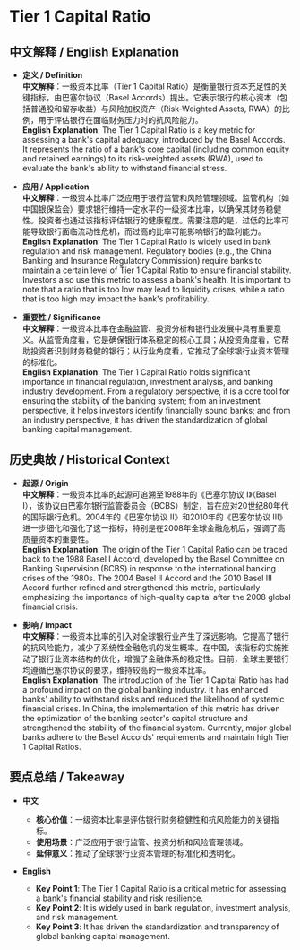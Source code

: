 # Tier 1 Capital Ratio

## 中文解释 / English Explanation

* **定义 / Definition**  
  **中文解释**：一级资本比率（Tier 1 Capital Ratio）是衡量银行资本充足性的关键指标，由巴塞尔协议（Basel Accords）提出。它表示银行的核心资本（包括普通股和留存收益）与风险加权资产（Risk-Weighted Assets, RWA）的比例，用于评估银行在面临财务压力时的抗风险能力。  
  **English Explanation**: The Tier 1 Capital Ratio is a key metric for assessing a bank's capital adequacy, introduced by the Basel Accords. It represents the ratio of a bank's core capital (including common equity and retained earnings) to its risk-weighted assets (RWA), used to evaluate the bank's ability to withstand financial stress.

* **应用 / Application**  
  **中文解释**：一级资本比率广泛应用于银行监管和风险管理领域。监管机构（如中国银保监会）要求银行维持一定水平的一级资本比率，以确保其财务稳健性。投资者也通过该指标评估银行的健康程度。需要注意的是，过低的比率可能导致银行面临流动性危机，而过高的比率可能影响银行的盈利能力。  
  **English Explanation**: The Tier 1 Capital Ratio is widely used in bank regulation and risk management. Regulatory bodies (e.g., the China Banking and Insurance Regulatory Commission) require banks to maintain a certain level of Tier 1 Capital Ratio to ensure financial stability. Investors also use this metric to assess a bank's health. It is important to note that a ratio that is too low may lead to liquidity crises, while a ratio that is too high may impact the bank's profitability.

* **重要性 / Significance**  
  **中文解释**：一级资本比率在金融监管、投资分析和银行业发展中具有重要意义。从监管角度看，它是确保银行体系稳定的核心工具；从投资角度看，它帮助投资者识别财务稳健的银行；从行业角度看，它推动了全球银行业资本管理的标准化。  
  **English Explanation**: The Tier 1 Capital Ratio holds significant importance in financial regulation, investment analysis, and banking industry development. From a regulatory perspective, it is a core tool for ensuring the stability of the banking system; from an investment perspective, it helps investors identify financially sound banks; and from an industry perspective, it has driven the standardization of global banking capital management.

## 历史典故 / Historical Context

* **起源 / Origin**  
  **中文解释**：一级资本比率的起源可追溯至1988年的《巴塞尔协议 I》（Basel I），该协议由巴塞尔银行监管委员会（BCBS）制定，旨在应对20世纪80年代的国际银行危机。2004年的《巴塞尔协议 II》和2010年的《巴塞尔协议 III》进一步细化和强化了这一指标，特别是在2008年全球金融危机后，强调了高质量资本的重要性。  
  **English Explanation**: The origin of the Tier 1 Capital Ratio can be traced back to the 1988 Basel I Accord, developed by the Basel Committee on Banking Supervision (BCBS) in response to the international banking crises of the 1980s. The 2004 Basel II Accord and the 2010 Basel III Accord further refined and strengthened this metric, particularly emphasizing the importance of high-quality capital after the 2008 global financial crisis.

* **影响 / Impact**  
  **中文解释**：一级资本比率的引入对全球银行业产生了深远影响。它提高了银行的抗风险能力，减少了系统性金融危机的发生概率。在中国，该指标的实施推动了银行业资本结构的优化，增强了金融体系的稳定性。目前，全球主要银行均遵循巴塞尔协议的要求，维持较高的一级资本比率。  
  **English Explanation**: The introduction of the Tier 1 Capital Ratio has had a profound impact on the global banking industry. It has enhanced banks' ability to withstand risks and reduced the likelihood of systemic financial crises. In China, the implementation of this metric has driven the optimization of the banking sector's capital structure and strengthened the stability of the financial system. Currently, major global banks adhere to the Basel Accords' requirements and maintain high Tier 1 Capital Ratios.

## 要点总结 / Takeaway

* **中文**  
  - **核心价值**：一级资本比率是评估银行财务稳健性和抗风险能力的关键指标。  
  - **使用场景**：广泛应用于银行监管、投资分析和风险管理领域。  
  - **延伸意义**：推动了全球银行业资本管理的标准化和透明化。

* **English**  
  - **Key Point 1**: The Tier 1 Capital Ratio is a critical metric for assessing a bank's financial stability and risk resilience.  
  - **Key Point 2**: It is widely used in bank regulation, investment analysis, and risk management.  
  - **Key Point 3**: It has driven the standardization and transparency of global banking capital management.